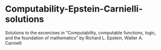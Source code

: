 # Computability-Epstein-Carnielli-solutions
Solutions to the excercises in "Computability, computable functions, logic, and the foundation of mathematics" by Richard L. Epstein, Walter A. Carnielli
